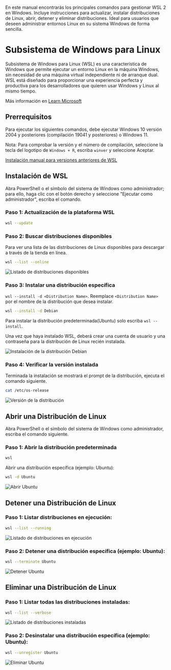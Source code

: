 
En este manual encontrarás los principales comandos para gestionar WSL 2 en Windows. Incluye instrucciones para actualizar, instalar distribuciones de Linux, abrir, detener y eliminar distribuciones. Ideal para usuarios que deseen administrar entornos Linux en su sistema Windows de forma sencilla.

# Subsistema de Windows para Linux

Subsistema de Windows para Linux (WSL) es una característica de Windows que permite ejecutar un entorno Linux en la máquina Windows, sin necesidad de una máquina virtual independiente ni de arranque dual. WSL está diseñado para proporcionar una experiencia perfecta y productiva para los desarrolladores que quieren usar Windows y Linux al mismo tiempo.

Más información en [Learn Microsoft](https://learn.microsoft.com/es-es/windows/wsl/about)

## Prerrequisitos

Para ejecutar los siguientes comandos, debe ejecutar Windows 10 versión 2004 y posteriores (compilación 19041 y posteriores) o Windows 11.

Nota: Para comprobar la versión y el número de compilación, seleccione la tecla del logotipo de `Windows + R`, escriba `winver` y seleccione Aceptar.

[Instalación manual para versiones anteriores de WSL](https://learn.microsoft.com/es-es/windows/wsl/install-manual)

## Instalación de WSL

Abra PowerShell o el símbolo del sistema de Windows como administrador; para ello, haga clic con el botón derecho y seleccione "Ejecutar como administrador", escriba el comando.

### Paso 1: Actualización de la plataforma WSL

```bash
wsl --update
```

### Paso 2: Buscar distribuciones disponibles

Para ver una lista de las distribuciones de Linux disponibles para descargar a través de la tienda en línea.

```bash
wsl --list --online
```

![Listado de distribuciones disponibles](./assets/img/img01.jpg "Listado de distribuciones disponibles")

### Paso 3: Instalar una distribución específica

`wsl --install -d <Distribution Name>`. Reemplace `<Distribution Name>` por el nombre de la distribución que desea instalar.

```bash
wsl --install -d Debian
```

Para instalar la distribución predeterminada(Ubuntu) solo escriba `wsl --install`.

Una vez que haya instalado WSL, deberá crear una cuenta de usuario y una contraseña para la distribución de Linux recién instalada.

![Instalación de la distribución Debian](./assets/img/img02.jpg "Instalación de Debian")


### Paso 4: Verificar la versión instalada

Terminada la instalación se mostrará el prompt de la distribución, ejecuta el comando siguiente.

```bash
cat /etc/os-release
```

![Versión de la distribución](./assets/img/img03.jpg "Versión de la distribución")


## Abrir una Distribución de Linux

Abra PowerShell o el símbolo del sistema de Windows como administrador, escriba el comando siguiente.

### Paso 1: Abrir la distribución predeterminada

```bash
wsl
```

Abrir una distribución específica (ejemplo: Ubuntu):

```bash
wsl -d Ubuntu
```

![Abrir Ubuntu](./assets/img/img04.jpg "Abrir Ubuntu")

## Detener una Distribución de Linux

### Paso 1: Listar distribuciones en ejecución:

```bash
wsl --list --running
```

![Listado de distribuciones en ejecución](./assets/img/img05.jpg "Listado de distribuciones en ejecución")

### Paso 2: Detener una distribución específica (ejemplo: Ubuntu):

```bash
wsl --terminate Ubuntu
```

![Detener Ubuntu](./assets/img/img06.jpg "Detener Ubuntu")

## Eliminar una Distribución de Linux

### Paso 1: Listar todas las distribuciones instaladas:

```bash
wsl --list --verbose
```

![Listado de distribuciones instaladas](./assets/img/img07.jpg "Listado de distribuciones instaladas")

### Paso 2: Desinstalar una distribución específica (ejemplo: Ubuntu):

```bash
wsl --unregister Ubuntu
```

![Eliminar Ubuntu](./assets/img/img08.jpg "Eliminar Ubuntu")